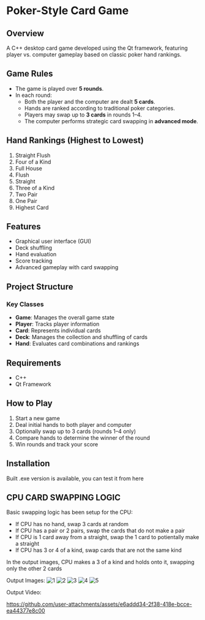 # Poker-Style Card Game

## Overview
A C++ desktop card game developed using the Qt framework, featuring player vs. computer gameplay based on classic poker hand rankings.

## Game Rules
- The game is played over **5 rounds**.
- In each round:
  - Both the player and the computer are dealt **5 cards**.
  - Hands are ranked according to traditional poker categories.
  - Players may swap up to **3 cards** in rounds 1–4.
  - The computer performs strategic card swapping in **advanced mode**.

## Hand Rankings (Highest to Lowest)
1. Straight Flush  
2. Four of a Kind  
3. Full House  
4. Flush  
5. Straight  
6. Three of a Kind  
7. Two Pair  
8. One Pair  
9. Highest Card  

## Features
- Graphical user interface (GUI)
- Deck shuffling
- Hand evaluation
- Score tracking
- Advanced gameplay with card swapping

## Project Structure
### Key Classes
- **Game**: Manages the overall game state
- **Player**: Tracks player information
- **Card**: Represents individual cards
- **Deck**: Manages the collection and shuffling of cards
- **Hand**: Evaluates card combinations and rankings

## Requirements
- C++
- Qt Framework

## How to Play
1. Start a new game
2. Deal initial hands to both player and computer
3. Optionally swap up to 3 cards (rounds 1–4 only)
4. Compare hands to determine the winner of the round
5. Win rounds and track your score

## Installation
Built .exe version is available, you can test it from here

## CPU CARD SWAPPING LOGIC
Basic swapping logic has been setup for the CPU:
- If CPU has no hand, swap 3 cards at random
- If CPU has a pair or 2 pairs, swap the cards that do not make a pair
- If CPU is 1 card away from a straight, swap the 1 card to potientally make a straight 
- If CPU has 3 or 4 of a kind, swap cards that are not the same kind

In the output images, CPU makes a 3 of a kind and holds onto it, swapping only the other 2 cards

Output Images:
![1](https://github.com/user-attachments/assets/ee97ee07-6b67-407b-b090-d73769b10a74)
![2](https://github.com/user-attachments/assets/d9e8781d-32d7-4ff4-b41d-ddc76e7d64fd)
![3](https://github.com/user-attachments/assets/2e01295b-0fb0-4cb5-bec6-3d5850cc9621)
![4](https://github.com/user-attachments/assets/7b8c90e8-5594-4f91-8cf2-d064c9a62bf8)
![5](https://github.com/user-attachments/assets/27228ec3-c6c2-47be-ab85-0519d5c4c678)


Output Video:

https://github.com/user-attachments/assets/e6addd34-2f38-418e-bcce-ea44377e8c00

